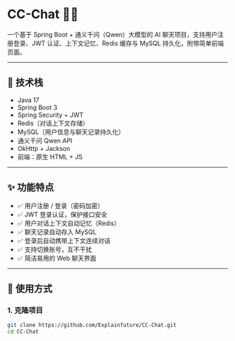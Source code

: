 # CC-Chat 🤖🧠  
一个基于 Spring Boot + 通义千问（Qwen）大模型的 AI 聊天项目，支持用户注册登录、JWT 认证、上下文记忆、Redis 缓存与 MySQL 持久化，附带简单前端页面。

---

## 🔧 技术栈  
- Java 17  
- Spring Boot 3  
- Spring Security + JWT  
- Redis（对话上下文存储）  
- MySQL（用户信息与聊天记录持久化）  
- 通义千问 Qwen API  
- OkHttp + Jackson  
- 前端：原生 HTML + JS  

---

## ✨ 功能特点  
- ✅ 用户注册 / 登录（密码加密）  
- ✅ JWT 登录认证，保护接口安全  
- ✅ 用户对话上下文自动记忆（Redis）  
- ✅ 聊天记录自动存入 MySQL  
- ✅ 登录后自动携带上下文连续对话  
- ✅ 支持切换账号，互不干扰  
- ✅ 简洁易用的 Web 聊天界面  

---

## 🚀 使用方式  

### 1. 克隆项目  
```bash
git clone https://github.com/Explainfuture/CC-Chat.git
cd CC-Chat
